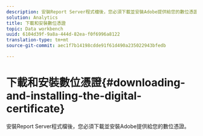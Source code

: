 ```yaml
---
description: 安裝Report Server程式檔後，您必須下載並安裝Adobe提供給您的數位憑證。
solution: Analytics
title: 下載和安裝數位憑證
topic: Data workbench
uuid: 6104d39f-9a8a-444d-82ea-f0f6996a8122
translation-type: tm+mt
source-git-commit: aec1f7b14198cdde91f61d490a235022943bfedb

---
```



# 下載和安裝數位憑證{#downloading-and-installing-the-digital-certificate}

安裝Report Server程式檔後，您必須下載並安裝Adobe提供給您的數位憑證。

